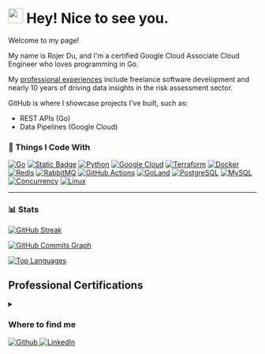 <h1><img src="https://emojis.slackmojis.com/emojis/images/1531849430/4246/blob-sunglasses.gif?1531849430" width="30"/> Hey! Nice to see you.</h1>
Welcome to my page! 

My name is Rojer Du, and I'm a certified Google Cloud Associate Cloud Engineer who loves programming in Go. 

My [professional experiences](#professional-certifications) include freelance software development and nearly 10 years of driving data insights in the risk assessment sector. 

GitHub is where I showcase projects I've built, such as: 
 - REST APIs (Go)
 - Data Pipelines (Google Cloud)



### 🧰 Things I Code With
[![Go](https://img.shields.io/badge/Go-00ADD8?style=for-the-badge&logo=go&logoColor=ffffff)](#)
[![Static Badge](https://img.shields.io/badge/C%23-C%23?style=for-the-badge&logo=csharp&color=blue)](#)
[![Python](https://img.shields.io/badge/python-3670A0?style=for-the-badge&logo=python&logoColor=ffdd54)](#)
[![Google Cloud](https://img.shields.io/badge/GoogleCloud-%23FFD700?style=for-the-badge&logo=googlecloud)](#)
[![Terraform](https://img.shields.io/badge/Terraform-message?style=for-the-badge&logo=terraform)](#)
[![Docker](https://img.shields.io/badge/Docker-2496ED?style=for-the-badge&logo=docker&logoColor=ffffff)](#)
[![Redis](https://img.shields.io/badge/Redis-DC382D?style=for-the-badge&logo=Redis&logoColor=ffffff)](#)
[![RabbitMQ](https://img.shields.io/badge/RabbitMQ-FF6600?style=for-the-badge&logo=RabbitMQ&logoColor=ffffff)](#)
[![GitHub Actions](https://img.shields.io/badge/githubactions-2088FF?style=for-the-badge&logo=githubactions&logoColor=FFFFFF)](#)
[![GoLand](https://img.shields.io/badge/GoLand-000000?style=for-the-badge&logo=GoLand&logoColor=ffffff)](#)
[![PostgreSQL](https://img.shields.io/badge/PostgreSQL-4169E1?style=for-the-badge&logo=PostgreSQL&logoColor=ffffff)](#)
[![MySQL](https://img.shields.io/badge/MySQL-4479A1?style=for-the-badge&logo=MySQL&logoColor=ffffff)](#)
[![Concurrency](https://img.shields.io/badge/Concurrency-333333?style=for-the-badge)](#)
[![Linux](https://img.shields.io/badge/Linux-FCC624?style=for-the-badge&logo=linux&logoColor=black)](#)


---


### 📊 Stats
[![GitHub Streak](https://streak-stats.demolab.com?user=rojerdu-dev&theme=gruvbox&date_format=%5BY%20%5DM%20j)](https://git.io/streak-stats)

<a href="http://www.github.com/rojerdu-dev"><img src="https://github-readme-activity-graph.cyclic.app/graph?username=rojerdu-dev&bg_color=1c1917&color=ffffff&line=0891b2&point=ffffff&area_color=1c1917&area=true&hide_border=true&custom_title=GitHub%20Commits%20Graph" alt="GitHub Commits Graph" /></a>

<a href="https://github.com/rojerdu-dev" align="left"><img src="https://github-readme-stats.vercel.app/api/top-langs/?username=rojerdu-dev&langs_count=10&title_color=ffffff&text_color=ffffff&icon_color=0891b2&bg_color=1c1917&hide_border=true&locale=en&custom_title=Top%20%Languages" alt="Top Languages" /></a>



## Professional Certifications
<details>
<summary></summary>

- [Google Cloud Certified Associate Cloud Engineer](https://google.accredible.com/cbf33d9f-b441-4326-98f3-1bd9367af9f5)
- [HashiCorp Certified: Terraform Associate (003)](https://www.credly.com/earner/earned/badge/f95d3d04-0e6f-4b01-aebb-8b96a0ff5524)
- [Snowflake SnowPro Core](https://www.credly.com/earner/earned/badge/a7f31024-e9c7-4f5c-b683-497253bb8485)
- [Linux Professional Institute](https://cs.lpi.org/caf/Xamman/certification/verify/LPI000555554/dgs93kc25q)

</details>




<h3>Where to find me</h3>
<p>
  <a href="https://github.com/rojerdu-dev" target="_blank">
    <img alt="Github" src="https://img.shields.io/badge/GitHub-%2312100E.svg?&style=for-the-badge&logo=Github&logoColor=white" />
  </a>
  <a href="https://www.linkedin.com/in/rojerdu" target="_blank">
    <img alt="LinkedIn" src="https://img.shields.io/badge/linkedin-%230077B5.svg?&style=for-the-badge&logo=linkedin&logoColor=white" />
  </a>
</p>

          




          
          

          


        
          


          
          
          
